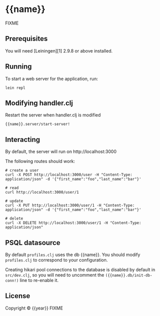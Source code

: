 # {{name}}

FIXME

## Prerequisites

You will need [Leiningen][1] 2.9.8 or above installed.

## Running

To start a web server for the application, run:

    lein repl

## Modifying handler.clj

Restart the server when handler.clj is modified

```
{{name}}.server/start-server!
```

## Interacting

By default, the server will run on http://localhost:3000

The following routes should work:

```
# create a user
curl -X POST http://localhost:3000/user -H "Content-Type: application/json" -d '{"first_name":"foo","last_name":"bar"}'

# read
curl http://localhost:3000/user/1

# update
curl -X PUT http://localhost:3000/user/1 -H "Content-Type: application/json" -d '{"first_name":"foo","last_name":"bar"}'

# delete
curl -X DELETE http://localhost:3000/user/1 -H "Content-Type: application/json"
```

## PSQL datasource

By default `profiles.clj` uses the db {{name}}. You should modify `profiles.clj` to
correspond to your configuration. 

Creating hikari pool connections to the database is disabled by default in `src/dev.clj`,
so you will need to uncomment the `({{name}}.db/init-db-conn!)` line to re-enable it.

## License

Copyright © {{year}} FIXME
